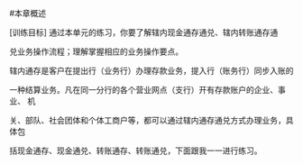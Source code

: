 #本章概述
<p>[训练目标]  通过本单元的练习，你要了解辖内现金通存通兑、辖内转账通存通 </p>
    <p>兑业务操作流程；理解掌握相应的业务操作要点。</p>
    <p>辖内通存是客户在提出行（业务行）办理存款业务，提入行（账务行）同步入账的 </p>
    <p>一种结算业务。凡在同一分行的各个营业网点（支行）开有存款账户的企业、事业、 机 </p>
    <p>关、部队、社会团体和个体工商户等，都可以通过辖内通存通兑方式办理业务，具体包 </p>
    <p>括现金通存、现金通兑、转账通存、转账通兑，下面跟我一一进行练习。 <br />
</p>